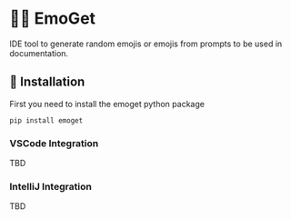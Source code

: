 # 👨‍🎤 EmoGet

IDE tool to generate random emojis or emojis from prompts to be used in documentation.

## 🔨 Installation

First you need to install the emoget python package

```shell
pip install emoget
```

### VSCode Integration

TBD

### IntelliJ Integration

TBD
